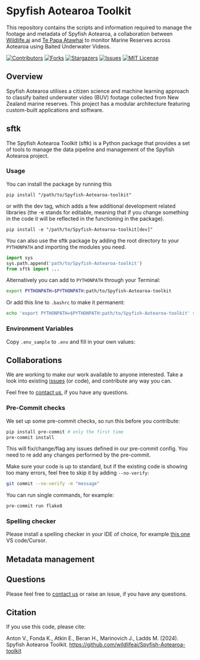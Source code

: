 # Spyfish Aotearoa Toolkit
This repository contains the scripts and information required to manage the footage and metadata of Spyfish Aotearoa, a collaboration between [Wildlife.ai](https://wildlife.ai/) and [Te Papa Atawhai](https://www.doc.govt.nz/about-us/) to monitor Marine Reserves across Aotearoa using Baited Underwater Videos.

<!-- PROJECT SHIELDS -->
<!--
*** I'm using markdown "reference style" links for readability.
*** Reference links are enclosed in brackets [ ] instead of parentheses ( ).
*** See the bottom of this document for the declaration of the reference variables
*** for contributors-url, forks-url, etc. This is an optional, concise syntax you may use.
*** https://www.markdownguide.org/basic-syntax/#reference-style-links
-->
[![Contributors][contributors-shield]][contributors-url]
[![Forks][forks-shield]][forks-url]
[![Stargazers][stars-shield]][stars-url]
[![Issues][issues-shield]][issues-url]
[![MIT License][license-shield]][license-url]

## Overview
Spyfish Aotearoa utilises a citizen science and machine learning approach to classify baited underwater video (BUV) footage collected from New Zealand marine reserves. This project has a modular architecture featuring custom-built applications and software.

## sftk

The Spyfish Aotearoa Toolkit (sftk) is a Python package that provides a set of tools to manage the data pipeline and management of the Spyfish Aotearoa project.

### Usage

You can install the package by running this

```
pip install "/path/to/Spyfish-Aotearoa-toolkit"
```
or with the dev tag, which adds a few additional development related libraries (the -e stands for editable, meaning that if you change something in the code it will be reflected in the functioning in the package).
```
pip install -e "/path/to/Spyfish-Aotearoa-toolkit[dev]"
```


You can also use the sftk package by adding the root directory to your `PYTHONPATH` and importing the modules you need.

```python
import sys
sys.path.append('path/to/Spyfish-Aotearoa-toolkit')
from sftk import ...
```

Alternatively you can add to `PYTHONPATH` through your Terminal:

```bash
export PYTHONPATH=$PYTHONPATH:path/to/Spyfish-Aotearoa-toolkit
```

Or add this line to `.bashrc` to make it permanent:

```bash
echo 'export PYTHONPATH=$PYTHONPATH:path/to/Spyfish-Aotearoa-toolkit' >> ~/.bashrc
```



### Environment Variables
Copy `.env_sample` to `.env` and fill in your own values:



## Collaborations

We are working to make our work available to anyone interested.
Take a look into existing [issues][issues-url] (or code), and contribute any way you can.



Feel free to [contact us][contact_info], if you have any questions.



### Pre-Commit checks

We set up some pre-commit checks, so run this before you contribute:
```bash
pip install pre-commit # only the first time
pre-commit install
```

This will fix/change/flag any issues defined in our pre-commit config.
You need to re add any changes performed by the pre-commit.


Make sure your code is up to standard, but if the existing code is showing too many errors, feel free to skip it by adding `--no-verify`:
```bash
git commit --no-verify -m "message"
```

You can run single commands, for example:
```bash
pre-commit run flake8
```


### Spelling checker
Please install a spelling checker in your IDE of choice, for example [this one][spell-checker] VS code/Cursor.



## Metadata management


## Questions

Please feel free to [contact us][contact_info] or raise an issue, if you have any questions.



## Citation

If you use this code, please cite:

Anton V., Fonda K., Atkin E., Beran H., Marinovich J., Ladds M. (2024). Spyfish Aotearoa Toolkit. https://github.com/wildlifeai/Spyfish-Aotearoa-toolkit




<!-- MARKDOWN LINKS & IMAGES -->
<!-- https://www.markdownguide.org/basic-syntax/#reference-style-links -->
[contributors-shield]: https://img.shields.io/github/contributors/wildlifeai/Spyfish-Aotearoa-toolkit.svg?style=for-the-badge
[contributors-url]: https://github.com/wildlifeai/Spyfish-Aotearoa-toolkit/graphs/contributors
[forks-shield]: https://img.shields.io/github/forks/wildlifeai/Spyfish-Aotearoa-toolkit.svg?style=for-the-badge
[forks-url]: https://github.com/wildlifeai/Spyfish-Aotearoa-toolkit/network/members
[stars-shield]: https://img.shields.io/github/stars/wildlifeai/Spyfish-Aotearoa-toolkit.svg?style=for-the-badge
[stars-url]: https://github.com/wildlifeai/Spyfish-Aotearoa-toolkit/stargazers]
[issues-shield]: https://img.shields.io/github/issues/wildlifeai/Spyfish-Aotearoa-toolkit.svg?style=for-the-badge
[issues-url]: https://github.com/wildlifeai/Spyfish-Aotearoa-toolkit/issues
[license-shield]: https://img.shields.io/github/license/wildlifeai/Spyfish-Aotearoa-toolkit.svg?style=for-the-badge
[license-url]: https://github.com/wildlifeai/Spyfish-Aotearoa-toolkit/blob/main/LICENSE.txt
[spell-checker]: https://marketplace.cursorapi.com/items?itemName=streetsidesoftware.code-spell-checker]
[contact_info]: contact@wildlife.ai
